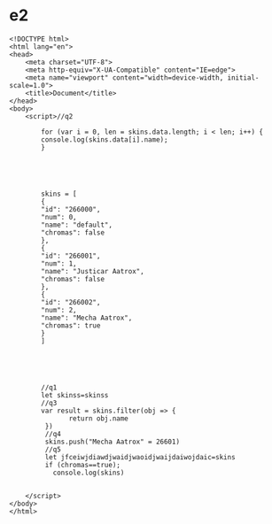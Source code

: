 # e2
    <!DOCTYPE html>
    <html lang="en">
    <head>
        <meta charset="UTF-8">
        <meta http-equiv="X-UA-Compatible" content="IE=edge">
        <meta name="viewport" content="width=device-width, initial-scale=1.0">
        <title>Document</title>
    </head>
    <body>
        <script>//q2

            for (var i = 0, len = skins.data.length; i < len; i++) {
            console.log(skins.data[i].name);
            }
            
            
            
            
            
            skins = [
            {
            "id": "266000",
            "num": 0,
            "name": "default",
            "chromas": false
            },
            {
            "id": "266001",
            "num": 1,
            "name": "Justicar Aatrox",
            "chromas": false
            },
            {
            "id": "266002",
            "num": 2,
            "name": "Mecha Aatrox",
            "chromas": true
            }
            ]
            
            
            
            
            
            //q1
            let skinss=skinss
            //q3
            var result = skins.filter(obj => {
                   return obj.name
             })
             //q4
             skins.push("Mecha Aatrox" = 26601)
             //q5
             let jfceiwjdiawdjwaidjwaoidjwaijdaiwojdaic=skins
             if (chromas==true);
               console.log(skins)
               

        </script>
    </body>
    </html>
